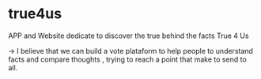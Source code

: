 # true4us
APP and Website dedicate to discover the true behind the facts True 4 Us

-> I believe that we can build a vote plataform to help people to understand facts and compare thoughts , trying to reach a point that make to send to all.
